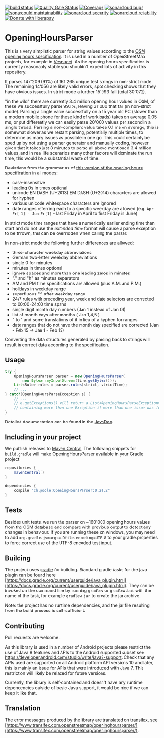 [![build status](https://github.com/simonpoole/OpeningHoursParser/actions/workflows/javalib.yml/badge.svg)](https://github.com/simonpoole/OpeningHoursParser/actions) [![Quality Gate Status](https://sonarcloud.io/api/project_badges/measure?project=OpeningHoursParser&metric=alert_status)](https://sonarcloud.io/dashboard?id=OpeningHoursParser) [![Coverage](https://sonarcloud.io/api/project_badges/measure?project=OpeningHoursParser&metric=coverage)](https://sonarcloud.io/dashboard?id=OpeningHoursParser) [![sonarcloud bugs](https://sonarcloud.io/api/project_badges/measure?project=OpeningHoursParser&metric=bugs)](https://sonarcloud.io/component_measures?id=OpeningHoursParser&metric=bugs) [![sonarcould maintainability](https://sonarcloud.io/api/project_badges/measure?project=OpeningHoursParser&metric=sqale_rating)](https://sonarcloud.io/component_measures?id=OpeningHoursParser&metric=Maintainability) [![sonarcloud security](https://sonarcloud.io/api/project_badges/measure?project=OpeningHoursParser&metric=security_rating)](https://sonarcloud.io/component_measures?id=OpeningHoursParser&metric=Security) [![sonarcloud reliability](https://sonarcloud.io/api/project_badges/measure?project=OpeningHoursParser&metric=reliability_rating)](https://sonarcloud.io/component_measures?id=OpeningHoursParser&metric=Reliability) [![Donate with liberapay]( https://img.shields.io/liberapay/patrons/SimonPoole.svg?logo=liberapay)](https://liberapay.com/SimonPoole/donate)

# OpeningHoursParser

This is a very simplistic parser for string values according to the [OSM opening hours specification][opening-hours-specification]. It is used in a number of OpenStreetMap projects, for example
in [Vespucci](https://github.com/MarcusWolschon/osmeditor4android). As the opening hours specification is currently reasonably stable you shouldn't expect lots of activity in this repository.

It parses 147'209 (91%) of 161'265 unique test strings in non-strict mode. The remaining 14'056 are likely valid errors, spot checking shows that they have obvious issues. In strict mode a further 15'993 fail (total 30'072).

"in the wild" there are currently 3.4 million opening hour values in OSM, of these we successfully parse 99.1%, leaving 31'000 that fail (in non-strict mode). Parsing a single value successfully on a 15 year old PC (slower than a modern mobile phone for these kind of workloads) takes on average 0.05 ms, or put differently we can easily parse 20'000 values per second in a single thread. Parsing a non-compliant value takes 0.1 ms on average, this is somewhat slower as we restart parsing, potentially multiple times, to determine as many issues as possible in one go. This could certainly be sped up by not using a parser generator and manually coding, however given that it takes just 3 minutes to parse all above mentioned 3.4 million values, and in real life scenarios many other factors will dominate the run time, this would be a substantial waste of time.

Deviations from the grammar as of [this version of the opening hours specification][opening-hours-grammar-specification] in all modes:

 * case-insensitive
 * leading 0s in times optional
 * unicode EN DASH (U+2013) EM DASH (U+2014) characters are allowed for hyphen
 * various unicode whitespace characters are ignored
 * date ranges referring each to a specific weekday are allowed (e.g. `Apr Fr[-1] - Jun Fr[1]` - last Friday in April to first Friday in June)

In strict mode time ranges that have a numerically earlier ending time than start and 
do not use the _extended time_ format will cause a parse exception to be thrown, this 
can be overridden when calling the parser.

In non-strict mode the following further differences are allowed:

 * three-character weekday abbreviations
 * German two-letter weekday abbreviations
 * single 0 for minutes
 * minutes in times optional
 * ignore spaces and more than one leading zeros in minutes
 * "." and "h" as minutes separators
 * AM and PM time specifications are allowed (plus A.M. and P.M.) 
 * holidays in weekday range
 * superfluous ":" after weekday range
 * 24/7 rules with preceding year, week and date selectors are corrected to 00:00-24:00 time spans
 * single digit month day numbers (Jan 1 instead of Jan 01)
 * list of month days after months ( Jan 1,4,5 )
 * " to " and some translations of it in lieu of a hyphen for ranges
 * date ranges that do not have the month day specified are corrected (Jan - Feb 15 -> Jan 1 - Feb 15)

Converting the data structures generated by parsing back to strings will result in correct data according to the specification.

## Usage

``` java
try {
	OpeningHoursParser parser = new OpeningHoursParser(
		new ByteArrayInputStream(line.getBytes()));
	List<Rule> rules = parser.rules(strict, strictTime);
	// ...
} catch(OpeningHoursParseException e) {
	// ...
	// e.getExceptions() will return a List<OpeningHoursParseException> 
	// containing more than one Exception if more than one issue was found 
}
```

Detailed documentation can be found in the [JavaDoc](http://www.javadoc.io/doc/ch.poole/OpeningHoursParser/0.28.2).


## Including in your project

We publish releases to [Maven Central](https://repo1.maven.org/maven2/ch/poole/OpeningHoursParser/).
The following snippets for `build.gradle` will make OpeningHoursParser available in your Gradle project:

``` groovy
repositories {
    mavenCentral()
}
```

``` groovy
dependencies {
    compile "ch.poole:OpeningHoursParser:0.28.2"
}
```


[opening-hours-specification]: http://wiki.openstreetmap.org/wiki/Key:opening_hours/specification
[opening-hours-grammar-specification]: http://wiki.openstreetmap.org/w/index.php?title=Key:opening_hours/specification&oldid=1075290

## Tests

Besides unit tests, we run the parser on ~160'000 opening hours values from the 
OSM database and compare with previous output to detect any changes in behaviour. If you are running these on windows, you may need to add
``org.gradle.jvmargs=-Dfile.encoding=UTF-8``
to your gradle.properties to force correct use of the UTF-8 encoded test input. 

## Building

The project uses [gradle](https://gradle.org/) for building. Standard gradle tasks for the java plugin can be found here [https://docs.gradle.org/current/userguide/java_plugin.html](https://docs.gradle.org/current/userguide/java_plugin.html). They can be invoked on the command line by running ``gradlew`` or ``gradlew.bat`` with the name of the task, for example
``gradlew jar`` to create the jar archive. 

Note: the project has no runtime dependencies, and the jar file resulting from the build process is self-sufficient.

## Contributing

Pull requests are welcome. 

As this library is used in a number of Android projects please restrict the use of Java 8 features and APIs to the Android supported subset see https://developer.android.com/studio/write/java8-support. Check that any APIs used are supported on all Android platform API versions 10 and later, this is mainly an issue for APIs that were introduced with Java 7. This restriction will likely be relaxed for future versions. 

Currently, the library is self-contained and doesn't have any runtime dependencies outside of basic Java support, it would be nice if we can keep it like that.

## Translation

The error messages produced by the library are translated on [transifex](https://transifex.com/), see [https://www.transifex.com/openstreetmap/openinghoursparser/](https://www.transifex.com/openstreetmap/openinghoursparser/).
